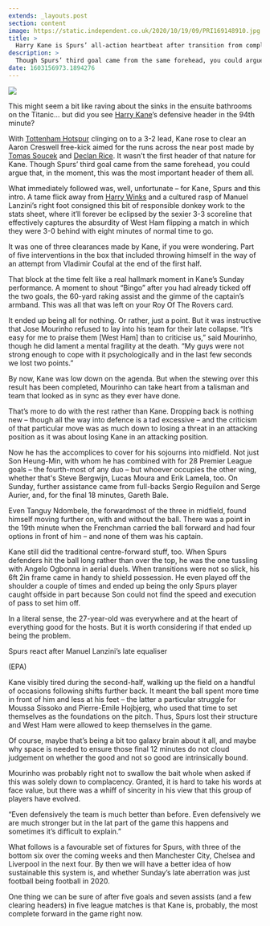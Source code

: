 ```yaml
--- 
extends: _layouts.post 
section: content 
image: https://static.independent.co.uk/2020/10/19/09/PRI169148910.jpg 
title: > 
  Harry Kane is Spurs’ all-action heartbeat after transition from complete forward to complete footballer 
description: > 
  Though Spurs’ third goal came from the same forehead, you could argue that, in the moment, this was the most important header of them all.What immediately followed was, well, unfortunate – for Kane, Spurs and this intro.But it was instructive that Jose Mourinho refused to lay into his team for their late collapse.When Spurs defenders hit the ball long rather than over the top, he was the one tussling with Angelo Ogbonna in aerial duels.Thus, Spurs lost their structure and West Ham were allowed to keep themselves in the game. 
date: 1603156973.1894276 
--- 
```

<div><p class="sc-pAoIE JavQY"></p><img class="i-amphtml-fill-content i-amphtml-replaced-content" src="/img/1x1.png"><p class="sc-pHJJA iocNwz above-article-prompt-donations"></p><p>This might seem a bit like raving about the sinks in the ensuite bathrooms on the Titanic... but did you see <a href="/topic/harry-kane">Harry Kane</a>&#8217;s defensive header in the 94th minute? </p><p>With <a href="/topic/tottenham-hotspur">Tottenham Hotspur</a> clinging on to a 3-2 lead, Kane rose to clear an Aaron Creswell free-kick aimed for the runs across the near post made by <a href="/topic/tomas-soucek">Tomas Soucek</a> and <a href="/topic/declan-rice">Declan Rice</a>. It wasn&#8217;t the first header of that nature for Kane. Though Spurs&#8217; third goal came from the same forehead, you could argue that, in the moment, this was the most important header of them all.</p><p></p><p>What immediately followed was, well, unfortunate &#8211; for Kane, Spurs and this intro. A tame flick away from <a href="/topic/harry-winks">Harry Winks</a> and a cultured rasp of Manuel Lanzini&#8217;s right foot consigned this bit of responsible donkey work to the stats sheet, where it&#8217;ll forever be eclipsed by the sexier 3-3 scoreline that effectively captures the absurdity of West Ham flipping a match in which they were 3-0 behind with eight minutes of normal time to go.</p><p id="article-im-prompt"></p><p>It was one of three clearances made by Kane, if you were wondering. Part of five interventions in the box that included throwing himself in the way of an attempt from Vladimir Coufal at the end of the first half. </p><p></p><p></p><p>That block at the time felt like a real hallmark moment in Kane&#8217;s Sunday performance. A moment to shout &#8220;Bingo&#8221; after you had already ticked off the two goals, the 60-yard raking assist and the gimme of the captain&#8217;s armband. This was all that was left on your Roy Of The Rovers card. </p><p>It ended up being all for nothing. Or rather, just a point. But it was instructive that Jose Mourinho refused to lay into his team for their late collapse. &#8220;It&#8217;s easy for me to praise them [West Ham] than to criticise us,&#8221; said Mourinho, though he did lament a mental fragility at the death. &#8220;My guys were not strong enough to cope with it psychologically and in the last few seconds we lost two points.&#8221; </p><p id="taboola-carousel-thumbnails"></p><p>By now, Kane was low down on the agenda. But when the stewing over this result has been completed, Mourinho can take heart from a talisman and team that looked as in sync as they ever have done. </p><p>That&#8217;s more to do with the rest rather than Kane. Dropping back is nothing new &#8211; though all the way into defence is a tad excessive &#8211; and the criticism of that particular move was as much down to losing a threat in an attacking position as it was about losing Kane in an attacking position.</p><p>Now he has the accomplices to cover for his sojourns into midfield. Not just Son Heung-Min, with whom he has combined with for 28 Premier League goals &#8211; the fourth-most of any duo &#8211; but whoever occupies the other wing, whether that's Steve Bergwijn, Lucas Moura and Erik Lamela, too. On Sunday, further assistance came from full-backs Sergio Reguilon and Serge Aurier, and, for the final 18 minutes, Gareth Bale.</p><p>Even Tanguy Ndombele, the forwardmost of the three in midfield, found himself moving further on, with and without the ball. There was a point in the 19th minute when the Frenchman carried the ball forward and had four options in front of him &#8211; and none of them was his captain.</p><p></p><p>Kane still did the traditional centre-forward stuff, too. When Spurs defenders hit the ball long rather than over the top, he was the one tussling with Angelo Ogbonna in aerial duels. When transitions were not so slick, his 6ft 2in frame came in handy to shield possession. He even played off the shoulder a couple of times and ended up being the only Spurs player caught offside in part because Son could not find the speed and execution of pass to set him off.</p><p>In a literal sense, the 27-year-old was everywhere and at the heart of everything good for the hosts. But it is worth considering if that ended up being the problem.</p><p>Spurs react after Manuel Lanzini&#8217;s late equaliser</p><p class="sc-pRFZy iIPyzR copyright">(EPA)</p><p>Kane visibly tired during the second-half, walking up the field on a handful of occasions following shifts further back. It meant the ball spent more time in front of him and less at his feet &#8211; the latter a particular struggle for Moussa Sissoko and Pierre-Emile Hojbjerg, who used that time to set themselves as the foundations on the pitch. Thus, Spurs lost their structure and West Ham were allowed to keep themselves in the game.</p><p></p><p>Of course, maybe that&#8217;s being a bit too galaxy brain about it all, and maybe why space is needed to ensure those final 12 minutes do not cloud judgement on whether the good and not so good are intrinsically bound. </p><p>Mourinho was probably right not to swallow the bait whole when asked if this was solely down to complacency. Granted, it is hard to take his words at face value, but there was a whiff of sincerity in his view that this group of players have evolved. </p><p>&#8220;Even defensively the team is much better than before. Even defensively we are much stronger but in the lat part of the game this happens and sometimes it&#8217;s difficult to explain.&#8221; </p><p>What follows is a favourable set of fixtures for Spurs, with three of the bottom six over the coming weeks and then Manchester City, Chelsea and Liverpool in the next four. By then we will have a better idea of how sustainable this system is, and whether Sunday&#8217;s late aberration was just football being football in 2020. </p><p></p><p>One thing we can be sure of after five goals and seven assists (and a few clearing headers) in five league matches is that Kane is, probably, the most complete forward in the game right now.&#160;</p><p class="sc-ptCms fzKffT"></p></div>